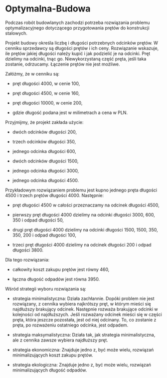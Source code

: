 # Optymalna-Budowa
Podczas robót budowlanych zachodzi potrzeba rozwiązania problemu optymalizacyjnego dotyczącego przygotowania prętów do konstrukcji stalowych.

Projekt budowy określa liczbę i długości potrzebnych odcinków prętów. W cenniku sprzedawcy są długości prętów i ich ceny. Rozwiązanie wskazuje, ile prętów jakiej długości należy kupić i jak podzielić je na odcinki. Pręt dzielimy na odcinki, tnąc go. Niewykorzystaną część pręta, jeśli taka zostanie, odrzucamy. Łączenie prętów nie jest możliwe.

Załóżmy, że w cenniku są:

- pręt długości 4000, w cenie 100,

- pręt długości 4500, w cenie 160,

- pręt długości 10000, w cenie 200,

- gdzie długość podana jest w milimetrach a cena w PLN.

Przyjmijmy, że projekt zakłada użycie:

- dwóch odcinków długości 200,

- trzech odcinków długości 350,

- jednego odcinka długości 600,

- dwóch odcinków długości 1500,

- jednego odcinka długości 3000,

- jednego odcinka długości 4500.

Przykładowym rozwiązaniem problemu jest kupno jednego pręta długości 4500 i trzech prętów długości 4000. Następnie:

- pręt długości 4500 w całości przeznaczamy na odcinek długości 4500,

- pierwszy pręt długości 4000 dzielimy na odcinki długości 3000, 600, 350 i odpad długości 50,

- drugi pręt długości 4000 dzielimy na odcinki długości 1500, 1500, 350, 350, 200 i odpad długości 100,

- trzeci pręt długości 4000 dzielimy na odcinek długości 200 i odpad długości 3800.

Dla tego rozwiązania:

- całkowity koszt zakupu prętów jest równy 460,

- łączna długość odpadów jest równa 3950.

Wśród strategii wyboru rozwiązania są:

- strategia minimalistyczna:
Działa zachłannie. Dopóki problem nie jest rozwiązany, z cennika wybiera najkrótszy pręt, w którym mieści się najdłuższy brakujący odcinek. Następnie rozważa brakujące odcinki w kolejności od najdłuższych. Jeśli rozważany odcinek mieści się w części pręta, która jeszcze pozostała, jest od niej odcinany. To, co zostanie z pręta, po rozważeniu ostatniego odcinka, jest odpadem.

- strategia maksymalistyczna:
Działa tak, jak strategia minimalistyczna, ale z cennika zawsze wybiera najdłuższy pręt.

- strategia ekonomiczna:
Znajduje jedno z, być może wielu, rozwiązań minimalizujących koszt zakupu prętów.

- strategia ekologiczna:
Znajduje jedno z, być może wielu, rozwiązań minimalizujących długość odpadów.

